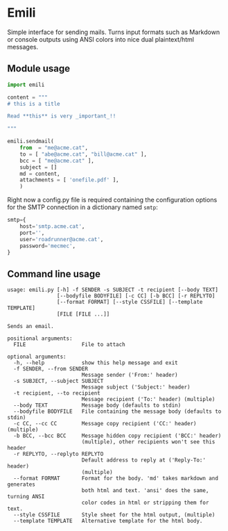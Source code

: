 # Emili

Simple interface for sending mails. Turns input formats
such as Markdown or console outputs using ANSI colors
into nice dual plaintext/html messages.


## Module usage


```python
import emili

content = """
# this is a title

Read **this** is very _important_!!

"""

emili.sendmail(
    from  = "me@acme.cat",
    to = [ "abe@acme.cat", "bill@acme.cat" ],
    bcc = [ "me@acme.cat" ],
    subject = []
    md = content,
    attachments = [ 'onefile.pdf' ],
    )
```

Right now a config.py file is required containing the configuration options
for the SMTP connection in a dictionary named `smtp`:

```python
smtp={
    host='smtp.acme.cat',
    port='',
    user='roadrunner@acme.cat',
    password='mecmec',
}
```


## Command line usage

```
usage: emili.py [-h] -f SENDER -s SUBJECT -t recipient [--body TEXT]
                [--bodyfile BODYFILE] [-c CC] [-b BCC] [-r REPLYTO]
                [--format FORMAT] [--style CSSFILE] [--template TEMPLATE]
                [FILE [FILE ...]]

Sends an email.

positional arguments:
  FILE                  File to attach

optional arguments:
  -h, --help            show this help message and exit
  -f SENDER, --from SENDER
                        Message sender ('From:' header)
  -s SUBJECT, --subject SUBJECT
                        Message subject ('Subject:' header)
  -t recipient, --to recipient
                        Message recipient ('To:' header) (multiple)
  --body TEXT           Message body (defaults to stdin)
  --bodyfile BODYFILE   File containing the message body (defaults to stdin)
  -c CC, --cc CC        Message copy recipient ('CC:' header) (multiple)
  -b BCC, --bcc BCC     Message hidden copy recipient ('BCC:' header)
                        (multiple), other recipients won't see this header
  -r REPLYTO, --replyto REPLYTO
                        Default address to reply at ('Reply-To:' header)
                        (multiple)
  --format FORMAT       Format for the body. 'md' takes markdown and generates
                        both html and text. 'ansi' does the same, turning ANSI
                        color codes in html or stripping them for text.
  --style CSSFILE       Style sheet for the html output, (multiple)
  --template TEMPLATE   Alternative template for the html body.
```

